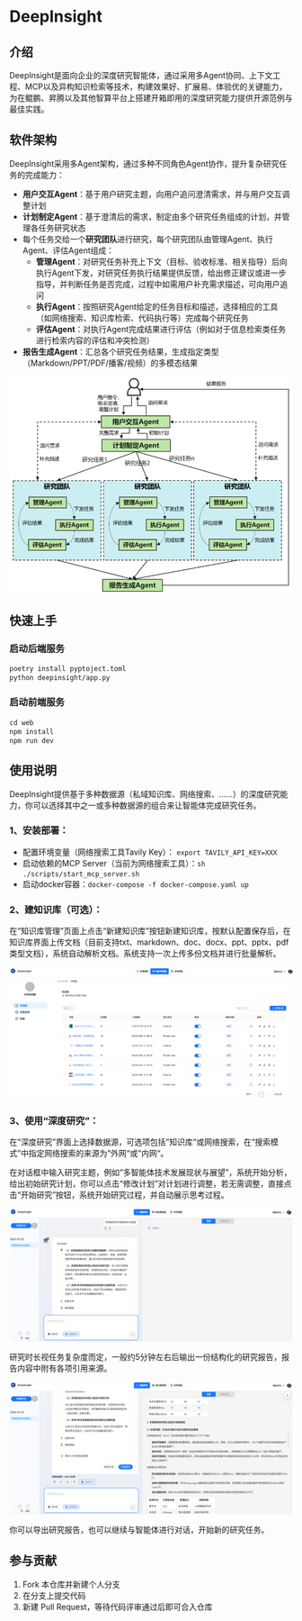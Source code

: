# DeepInsight

## 介绍

DeepInsight是面向企业的深度研究智能体，通过采用多Agent协同、上下文工程、MCP以及异构知识检索等技术，构建效果好、扩展易、体验优的关键能力，为在鲲鹏、昇腾以及其他智算平台上搭建开箱即用的深度研究能力提供开源范例与最佳实践。

## 软件架构

DeepInsight采用多Agent架构，通过多种不同角色Agent协作，提升复杂研究任务的完成能力：
- **用户交互Agent**：基于用户研究主题，向用户追问澄清需求，并与用户交互调整计划
- **计划制定Agent**：基于澄清后的需求，制定由多个研究任务组成的计划，并管理各任务研究状态
- 每个任务交给一个**研究团队**进行研究，每个研究团队由管理Agent、执行Agent、评估Agent组成：
	- **管理Agent**：对研究任务补充上下文（目标、验收标准、相关指导）后向执行Agent下发，对研究任务执行结果提供反馈，给出修正建议或进一步指导，并判断任务是否完成，过程中如需用户补充需求描述，可向用户追问
	- **执行Agent**：按照研究Agent给定的任务目标和描述，选择相应的工具（如网络搜索、知识库检索、代码执行等）完成每个研究任务
	- **评估Agent**：对执行Agent完成结果进行评估（例如对于信息检索类任务进行检索内容的评估和冲突检测）
- **报告生成Agent**：汇总各个研究任务结果，生成指定类型（Markdown/PPT/PDF/播客/视频）的多模态结果

![DeepInsight Architecture](docs/images/DeepInsight_Architecture.png)

## 快速上手

### 启动后端服务

```
poetry install pyptoject.toml
python deepinsight/app.py
```

### 启动前端服务
``` 
cd web
npm install
npm run dev
```

## 使用说明

DeepInsight提供基于多种数据源（私域知识库、网络搜索、……）的深度研究能力，你可以选择其中之一或多种数据源的组合来让智能体完成研究任务。

### 1、安装部署：

- 配置环境变量（网络搜索工具Tavily Key）： `export TAVILY_API_KEY=XXX`
- 启动依赖的MCP Server（当前为网络搜索工具）：`sh ./scripts/start_mcp_server.sh`
- 启动docker容器：`docker-compose -f docker-compose.yaml up`

### 2、建知识库（可选）：

在“知识库管理”页面上点击“新建知识库”按钮新建知识库，按默认配置保存后，在知识库界面上传文档（目前支持txt、markdown、doc、docx、ppt、pptx、pdf类型文档），系统自动解析文档。系统支持一次上传多份文档并进行批量解析。

![](docs/images/figure0.png)
### 3、使用“深度研究”：

在“深度研究”界面上选择数据源，可选项包括”知识库“或网络搜索，在“搜索模式”中指定网络搜索的来源为”外网“或”内网“。

在对话框中输入研究主题，例如“多智能体技术发展现状与展望”，系统开始分析，给出初始研究计划，你可以点击“修改计划”对计划进行调整，若无需调整，直接点击“开始研究”按钮，系统开始研究过程，并自动展示思考过程。

![](docs/images/figure1.png)

研究时长视任务复杂度而定，一般约5分钟左右后输出一份结构化的研究报告，报告内容中附有各项引用来源。

![](docs/images/figure2.png)

你可以导出研究报告，也可以继续与智能体进行对话，开始新的研究任务。

## 参与贡献

1.  Fork 本仓库并新建个人分支
2.  在分支上提交代码
3.  新建 Pull Request，等待代码评审通过后即可合入仓库


